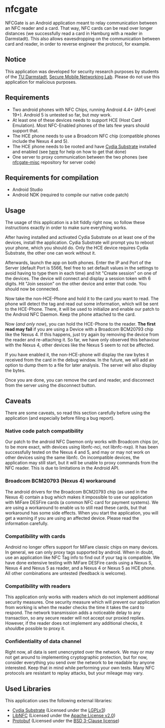 nfcgate
=======

NFCGate is an Android application meant to relay communication between an NFC reader and a card. That way, NFC cards can be read over longer distances (we successfully read a card in Hamburg with a reader in Darmstadt). This also allows eavesdropping on the communication between card and reader, in order to reverse engineer the protocol, for example.

## Notice
This application was developed for security research purposes by students of the [TU Darmstadt](https://www.tu-darmstadt.de/), [Secure Mobile Networking Lab](https://www.seemoo.tu-darmstadt.de/). Please do not use this application for malicious purposes.

## Requirements
- Two android phones with NFC Chips, running Android 4.4+ (API-Level 19+). Android 5 is untested so far, but *may* work.
- At least one of these devices needs to support HCE (Host Card Emulation). Most NFC-Enabled phones of the lats few years should support that.
- The HCE phone needs to use a Broadcom NFC chip (compatible phones include the Nexus 4 and 5).
- The HCE phone needs to be rooted and have [Cydia Substrate](http://www.cydiasubstrate.com/) installed and enabled (see [here](https://github.com/malexmave/nfcgate/wiki/Cydia-Substrate) for help on how to get that done)
- One server to proxy communication between the two phones (see [nfcgate-misc](https://github.com/malexmave/nfcgate-misc) repository for server code)

## Requirements for compilation
- Android Studio
- Android NDK (required to compile our native code patch)

## Usage
The usage of this application is a bit fiddly right now, so follow these instructions exactly in order to make sure everything works.

After having installed and activated Cydia Substrate on at least one of the devices, install the application. Cydia Substrate will prompt you to reboot your phone, which you should do. Only the HCE device requires Cydia Substrate, the other one can work without it.

Afterwards, launch the app on both phones. Enter the IP and Port of the Server (default Port is 5566, feel free to set default values in the settings to avoid having to type them in each time) and hit "Create session" on one of the devices. The device will connect and display a session token with 6 digits. Hit "Join session" on the other device and enter that code. You should now be connected.

Now take the non-HCE-Phone and hold it to the card you want to read. The phone will detect the tag and read out some information, which will be sent to the HCE-Phone. There, it will be used to initialize and enable our patch to the Android NFC Daemon. Keep the phone attached to the card.

Now (*and only now*), you can hold the HCE-Phone to the reader. **The first read may fail** if you are using a Device with a Broadcom BCM20793 chip like the Nexus 4. If this happens, just try again by removing the device from the reader and re-attaching it. So far, we have only observed this behaviour with the Nexus 4, other devices like the Nexus 5 seem to not be affected.

If you have enabled it, the non-HCE-phone will display the raw bytes it received from the card in the debug window. In the future, we will add an option to dump them to a file for later analysis. The server will also display the bytes.

Once you are done, you can remove the card and reader, and disconnect from the server using the disconnect button.

## Caveats
There are some caveats, so read this section carefully before using the application (and especially before filing a bug report).

### Native code patch compatibility
Our patch to the android NFC Daemon only works with Broadcom chips (or, to be more exact, with devices using libnfc-nci, not libnfc-nxp). It has been successfully tested on the Nexus 4 and 5, and may or may not work on other devices using the same libnfc. On incompatible devices, the application may still start, but it will be unable to proxy commands from the NFC reader. This is due to limitations in the Android API.

### Broadcom BCM20793 (Nexus 4) workaround
The android drivers for the Broadcom BCM20793 chip (as used in the Nexus 4) contain a bug which makes it impossible to use our application with MiFare DESFire cards (a common NFC card for payment systems). We are using a workaround to enable us to still read these cards, but that workaround has some side effects. When you start the application, you will get a warning if you are using an affected device. Please read the information carefully.

### Compatibility with cards
Android no longer offers support for MiFare classic chips on many devices. In general, we can only proxy tags supported by android. When in doubt, use an application like NFC Tag info to find out if your tag is compatible. We have done extensive testing with MiFare DESFire cards using a Nexus S, Nexus 4 and Nexus 5 as reader, and a Nexus 4 or Nexus 5 as HCE phone. All other combinations are untested (feedback is welcome).

### Compatibility with readers
This application only works with readers which do not implement additional security measures. One security measure which will prevent our application from working is when the reader checks the time it takes the card to respond. The network transmission adds a noticeable delay to any transaction, so any secure reader will not accept our proxied replies. However, if the reader does not implement any additional checks, it *should*be possible to proxy it.

### Confidentiality of data channel
Right now, all data is sent unencrypted over the network. We may or may not get around to implementing cryptographic protection, but for now, consider everything you send over the network to be readable by anyone interested. Keep that in mind while performing your own tests. Many NFC protocols are resistant to replay attacks, but your mileage may vary.

## Used Libraries
This application uses the following external libraries:
- [Cydia Substrate](http://www.cydiasubstrate.com/) (Licensed under the [LGPLv3](https://www.gnu.org/licenses/lgpl.html))
- [LibNFC](https://android.googlesource.com/platform/external/libnfc-nci/) (Licensed under the [Apache License v2.0](http://opensource.org/licenses/Apache-2.0))
- [Protobuf](https://code.google.com/p/protobuf/) (Licensed under the [BSD 3-Clause license](http://opensource.org/licenses/BSD-3-Clause))
